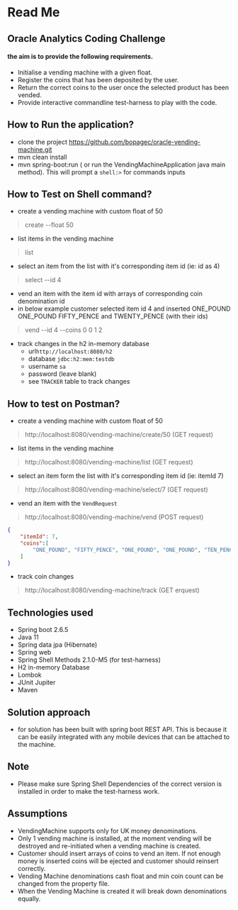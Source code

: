 # Read Me
## Oracle Analytics Coding Challenge
#### the aim is to provide the following requirements. 
* Initialise a vending machine with a given float.
* Register the coins that has been deposited by the user.
* Return the correct coins to the user once the selected product has been vended.
* Provide interactive commandline test-harness to play with the code.

## How to Run the application?
* clone the project https://github.com/bopagec/oracle-vending-machine.git
* mvn clean install
* mvn spring-boot:run ( or run the VendingMachineApplication java main method). This will prompt a `shell:>` for commands inputs

## How to Test on Shell command?
* create a vending machine with custom float of 50
> create --float 50
* list items in the vending machine 
> list
* select an item from the list with it's corresponding item id (ie: id as 4)
> select --id 4
* vend an item with the item id with arrays of corresponding coin denomination id
* in below example customer selected item id 4 and inserted ONE_POUND ONE_POUND FIFTY_PENCE and TWENTY_PENCE (with their ids)
> vend --id 4 --coins 0 0 1 2
* track changes in the h2 in-memory database
   - url`http://localhost:8080/h2`
   - database `jdbc:h2:mem:testdb`
   - username `sa`
   - password (leave blank)
   - see ```TRACKER``` table to track changes

## How to test on Postman?
* create a vending machine with custom float of 50
> http://localhost:8080/vending-machine/create/50 (GET request)
* list items in the vending machine
> http://localhost:8080/vending-machine/list (GET request)
* select an item form the list with it's corresponding item id (ie: itemId 7)
> http://localhost:8080/vending-machine/select/7 (GET request)
* vend an item with the `VendRequest`
> http://localhost:8080/vending-machine/vend (POST request)
```json
{
    "itemId": 7,
    "coins":[
        "ONE_POUND", "FIFTY_PENCE", "ONE_POUND", "ONE_POUND", "TEN_PENCE", "TEN_PENCE", "FIFTY_PENCE"
    ]
}
```
* track coin changes
> http://localhost:8080/vending-machine/track (GET erquest)

## Technologies used
* Spring boot 2.6.5
* Java 11
* Spring data jpa (Hibernate)
* Spring web
* Spring Shell Methods 2.1.0-M5 (for test-harness)
* H2 in-memory Database
* Lombok
* JUnit Jupiter
* Maven

## Solution approach
* for solution has been built with spring boot REST API. 
This is because it can be easily integrated with any mobile devices that can be attached to the machine.

## Note
* Please make sure Spring Shell Dependencies of the correct version is installed in order to make the test-harness work.

## Assumptions
* VendingMachine supports only for UK money denominations.
* Only 1 vending machine is installed, at the moment vending will be destroyed and re-initiated when a vending machine is created.
* Customer should insert arrays of coins to vend an item. If not enough money is inserted coins will be ejected and customer should reinsert correctly.
* Vending Machine denominations cash float and min coin count can be changed from the property file.
* When the Vending Machine is created it will break down denominations equally.


